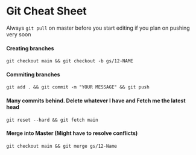 # Git Cheat Sheet
Always `git pull` on master before you start editing if you plan on pushing very soon

#### Creating branches
`git checkout main && git checkout -b gs/12-NAME`

#### Commiting branches
`git add . && git commit -m "YOUR MESSAGE" && git push`

#### Many commits behind. Delete whatever I have and Fetch me the latest head
`git reset --hard && git fetch main`

#### Merge into Master (Might have to resolve conflicts)
`git checkout main && git merge gs/12-Name`